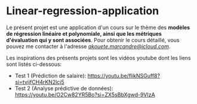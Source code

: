 # Linear-regression-application

Le présent projet est une application d'un cours sur le thème des **modèles de régression linéaire et polynomiale, ainsi que les métriques d'évaluation qui y sont associées**. Pour obtenir le cours détaillé, vous pouvez me contacter à l'adresse *akouete.marcandre@icloud.com*.

Les inspirations des présents projets sont les vidéos youtube dont les liens sont listés ci-dessous:
- Test 1 (Prédiction de salaire): https://youtu.be/flikNSGuff8?si=tvijfCH4rKN2lcj5
- Test 2 (Analyse prédictive de données): https://youtu.be/O2Cw82YR5Bo?si=ZX5sBbXgwd-9VIzA
